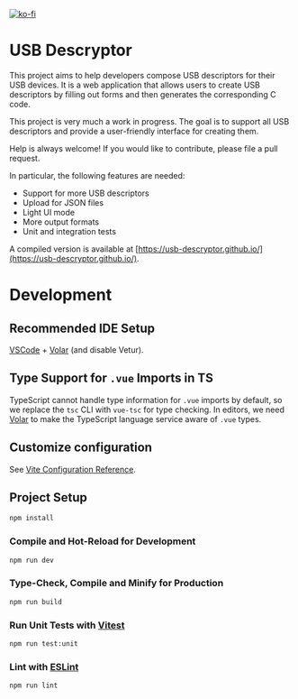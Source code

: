 [![ko-fi](https://ko-fi.com/img/githubbutton_sm.svg)](https://ko-fi.com/E1E5WTMM4)

# USB Descryptor

This project aims to help developers compose USB descriptors for their USB devices. It is a web application that allows users to create USB descriptors by filling out forms and then generates the corresponding C code.

This project is very much a work in progress. The goal is to support all USB descriptors and provide a user-friendly interface for creating them.

Help is always welcome! If you would like to contribute, please file a pull request.

In particular, the following features are needed:

- Support for more USB descriptors
- Upload for JSON files
- Light UI mode
- More output formats
- Unit and integration tests

A compiled version is available at [https://usb-descryptor.github.io/](https://usb-descryptor.github.io/).

# Development

## Recommended IDE Setup

[VSCode](https://code.visualstudio.com/) + [Volar](https://marketplace.visualstudio.com/items?itemName=Vue.volar) (and disable Vetur).

## Type Support for `.vue` Imports in TS

TypeScript cannot handle type information for `.vue` imports by default, so we replace the `tsc` CLI with `vue-tsc` for type checking. In editors, we need [Volar](https://marketplace.visualstudio.com/items?itemName=Vue.volar) to make the TypeScript language service aware of `.vue` types.

## Customize configuration

See [Vite Configuration Reference](https://vitejs.dev/config/).

## Project Setup

```sh
npm install
```

### Compile and Hot-Reload for Development

```sh
npm run dev
```

### Type-Check, Compile and Minify for Production

```sh
npm run build
```

### Run Unit Tests with [Vitest](https://vitest.dev/)

```sh
npm run test:unit
```

### Lint with [ESLint](https://eslint.org/)

```sh
npm run lint
```
